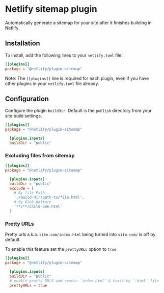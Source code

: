 # Netlify sitemap plugin

Automatically generate a sitemap for your site after it finishes building in Netlify.

## Installation

To install, add the following lines to your `netlify.toml` file:

```toml
[[plugins]]
package = "@netlify/plugin-sitemap"
```

Note: The `[[plugins]]` line is required for each plugin, even if you have other plugins in your `netlify.toml` file already.

## Configuration

Configure the plugin `buildDir`. Default is the `publish` directory from your site build settings.

```toml
[[plugins]]
package = "@netlify/plugin-sitemap"

  [plugins.inputs]
  buildDir = "public"
```

### Excluding files from sitemap

```toml
[[plugins]]
package = "@netlify/plugin-sitemap"

  [plugins.inputs]
  buildDir = "public"
  exclude = [
    # By file Path
    './build-dir/path-to/file.html',
    # By Glob pattern
    '**/**/child-one.html'
  ]
```

### Pretty URLs

Pretty urls a.k.a. `site.com/index.html` being turned into  `site.com/` is off by default.

To enable this feature set the `prettyURLs` option to `true`

```toml
[[plugins]]
package = "@netlify/plugin-sitemap"

  [plugins.inputs]
  buildDir = "public"
  # enable pretty URLS and remove `index.html` & trailing `.html` file references in paths
  prettyURLs = true
```
